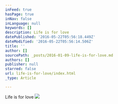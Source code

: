 ```yaml
---
inFeed: true
hasPage: true
inNav: false
inLanguage: null
keywords: []
description: Life is for love
datePublished: '2016-05-22T05:56:18.449Z'
dateModified: '2016-05-22T05:56:14.506Z'
title: ''
author: []
sourcePath: _posts/2016-01-09-life-is-for-love.md
authors: []
publisher: null
starred: false
url: life-is-for-love/index.html
_type: Article

---
```

Life is for love
![](https://the-grid-user-content.s3-us-west-2.amazonaws.com/d9b8bf6e-2c1e-4639-be05-46838e9a4454.jpg)